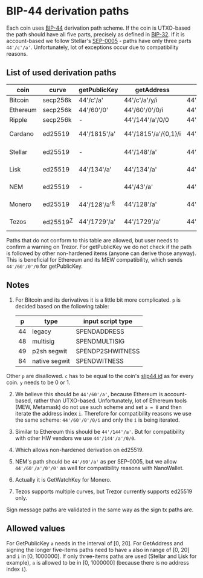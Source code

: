# BIP-44 derivation paths

Each coin uses [BIP-44](https://github.com/bitcoin/bips/blob/master/bip-0044.mediawiki) derivation path scheme. If the coin is UTXO-based the path should have all five parts, precisely as defined in [BIP-32](https://github.com/bitcoin/bips/blob/master/bip-0032.mediawiki). If it is account-based we follow Stellar's [SEP-0005](https://github.com/stellar/stellar-protocol/blob/master/ecosystem/sep-0005.md) - paths have only three parts `44'/c'/a'`. Unfortunately, lot of exceptions occur due to compatibility reasons.

## List of used derivation paths

| coin           | curve          | getPublicKey   | getAddress       | sign tx          | derivation      | note         |
|----------------|----------------|----------------|------------------|------------------|-----------------|--------------|
| Bitcoin        | secp256k       | 44'/c'/a'      | 44'/c'/a'/y/i    | 44'/c'/a'/y/i    | BIP-32          | [1](#Bitcoin) |
| Ethereum       | secp256k       | 44'/60'/0'     | 44'/60'/0'/0/i   | 44'/60'/0'/0/i   | BIP-32          | [2](#Ethereum)|
| Ripple         | secp256k       |       -        | 44'/144'/a'/0/0  | 44'/144'/a'/0/0  | BIP-32          | [3](#Ripple) |
| Cardano        | ed25519        | 44'/1815'/a'   | 44'/1815'/a'/{0,1}/i | 44'/1815'/a'/{0,1}/i | [Cardano's own](https://cardanolaunch.com/assets/Ed25519_BIP.pdf)<sup>[4](#Cardano)</sup> |  |
| Stellar        | ed25519        |       -        | 44'/148'/a'      | 44'/148'/a'      | SLIP-0010       |  |
| Lisk           | ed25519        | 44'/134'/a'    | 44'/134'/a'      | 44'/134'/a'      | SLIP-0010       |  |
| NEM            | ed25519        |       -        | 44'/43'/a'       | 44'/43'/a'       | SLIP-0010       | [5](#NEM)  |
| Monero         | ed25519        | 44'/128'/a'<sup>[6](#Monero)</sup> | 44'/128'/a'      | 44'/128'/a'      | SLIP-0010         | |
| Tezos          | ed25519<sup>[7](#Tezos)</sup> | 44'/1729'/a' | 44'/1729'/a'      | 44'/1729'/a'      | SLIP-0010         | |

Paths that do not conform to this table are allowed, but user needs to confirm a warning on Trezor. For getPublicKey we do not check if the path is followed by other non-hardened items (anyone can derive those anyway). This is beneficial  for Ethereum and its MEW compatibility, which sends `44'/60'/0'/0` for getPublicKey.

## Notes

1. <a name="Bitcoin"></a> For Bitcoin and its derivatives it is a little bit more complicated. `p` is decided based on the following table:

    | p   | type         | input script type  |
    |-----|--------------|--------------------|
    | 44 | legacy        | SPENDADDRESS       |
    | 48 | multisig      | SPENDMULTISIG      |
    | 49 | p2sh segwit   | SPENDP2SHWITNESS   |
    | 84 | native segwit | SPENDWITNESS       |

Other `p` are disallowed. `c` has to be equal to the coin's [slip44 id](https://github.com/satoshilabs/slips/blob/master/slip-0044.md) as for every coin. `y` needs to be 0 or 1.

2. <a name="Ethereum"></a> We believe this should be `44'/60'/a'`, because Ethereum is account-based, rather than UTXO-based. Unfortunately, lot of Ethereum tools (MEW, Metamask) do not use such scheme and set `a = 0` and then iterate the address index `i`. Therefore for compatibility reasons we use the same scheme: `44'/60'/0'/0/i` and only the `i` is being iterated.

3. <a name="Ripple"></a> Similar to Ethereum this should be `44'/144'/a'`. But for compatibility with other HW vendors we use `44'/144'/a'/0/0`.

4. <a name="Cardano"></a> Which allows non-hardened derivation on ed25519.

5. <a name="NEM"></a> NEM's path should be `44'/60'/a'` as per SEP-0005, but we allow `44'/60'/a'/0'/0'` as well for compatibility reasons with NanoWallet.

6. <a name="Monero"></a> Actually it is GetWatchKey for Monero.

7. <a name="Tezos"></a> Tezos supports multiple curves, but Trezor currently supports ed25519 only.

Sign message paths are validated in the same way as the sign tx paths are.

## Allowed values

For GetPublicKey `a` needs in the interval of \[0, 20]. For GetAddress and signing the longer five-items paths need to have `a` also in range of \[0, 20] and `i` in \[0, 1000000]. If only three-items paths are used (Stellar and Lisk for example), `a` is allowed to be in \[0, 1000000] (because there is no address index `i`).
